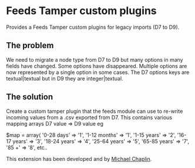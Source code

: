 # Feeds Tamper custom plugins
Provides a Feeds Tamper custom plugins for legacy imports (D7 to D9).

## The problem

We need to migrate a node type from D7 to D9 but many options in many fields have changed.
Some options have disappeared. Multiple options are now represented by a single option in some cases.
The D7 options keys are textual|textual but in D9 they are integer|textual.

## The solution

Create a custom tamper plugin that the feeds module can use to re-write incoming values from a .csv exported from D7.
This contains various mapping arrays D7 value => D9 value eg

 $map = array(
    '0-28 days' => '1',
    '1-12 months' => '1',
    '1-15 years' => '2',
    '16-17 years' => '3',
    '18-24 years' => '4',
    '25-64 years' => '5',
    '65-85 years' => '7',
    '85 +' => '8',  etc..

This extension has been developed and by [Michael Chaplin](https://github.com/mikantchap).
